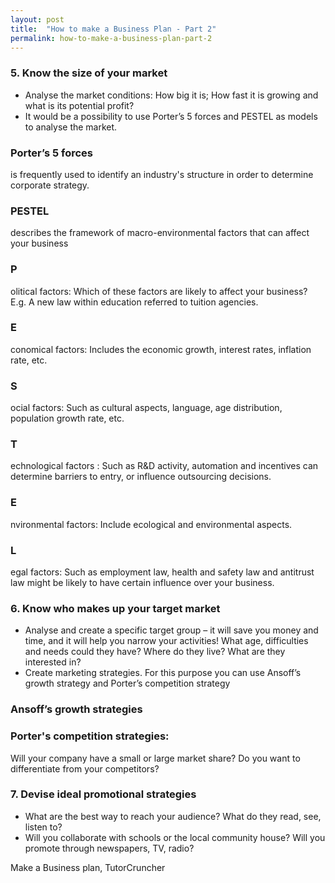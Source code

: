 ```yaml
---
layout: post
title:  "How to make a Business Plan - Part 2"
permalink: how-to-make-a-business-plan-part-2
---
```

### 5\. Know the size of your market

* Analyse the market conditions: How big it is; How fast it is growing and what is its potential profit? 
* It would be a possibility to use Porter’s 5 forces and PESTEL as models to analyse the market. 

### Porter’s 5 forces

is frequently used to identify an industry's structure in order to determine corporate strategy. 

### PESTEL

describes the framework of macro-environmental factors that can affect your business 

### P

olitical factors: Which of these factors are likely to affect your business? E.g. A new law within education referred to tuition agencies. 

### E

conomical factors: Includes the economic growth, interest rates, inflation rate, etc. 

### S

ocial factors: Such as cultural aspects, language, age distribution, population growth rate, etc. 

### T 

echnological  factors  : Such as R&D activity, automation and incentives can determine barriers to entry, or influence outsourcing decisions.  

### E

nvironmental factors: Include ecological and environmental aspects. 

### L 

egal factors: Such as employment law, health and safety law and antitrust law might be likely to have certain influence over your business. 

### 6\. Know who makes up your target market 

* Analyse and create a specific target group – it will save you money and time, and it will help you narrow your activities! What age, difficulties and needs could they have? Where do they live? What are they interested in? 
* Create marketing strategies. For this purpose you can use Ansoff’s growth strategy and Porter’s competition strategy 

### Ansoff’s growth strategies

### Porter's competition strategies:

Will your company have a small or large market share? Do you want to
differentiate from your competitors?

### 7\. Devise ideal promotional strategies

* What are the best way to reach your audience? What do they read, see, listen to? 
* Will you collaborate with schools or the local community house? Will you promote through newspapers, TV, radio? 

Make a Business plan,  TutorCruncher

